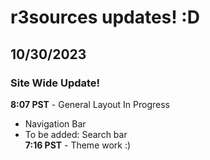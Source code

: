 # r3sources updates! :D
## 10/30/2023 
### Site Wide Update!
**8:07 PST** - General Layout In Progress
- Navigation Bar
- To be added: Search bar <br />
**7:16 PST** - Theme work :)
